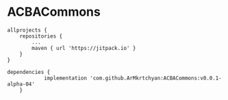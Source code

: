 # ACBACommons

	allprojects {
		repositories {
			...
			maven { url 'https://jitpack.io' }
		}
	}

	dependencies {
				implementation 'com.github.ArMkrtchyan:ACBACommons:v0.0.1-alpha-04'
		}
